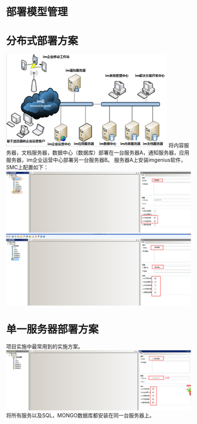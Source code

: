 # 部署模型管理
# 分布式部署方案
![](./images/分布式部署.png)
将内容服务器，文档服务器，数据中心（数据库）部署在一台服务器A，通知服务器，应用服务器，im企业运营中心部署另一台服务器B。
服务器A上安装imgenius软件，SMC上配置如下：
![](./images/服务器A.png)
![](./images/服务器B.png)
# 单一服务器部署方案
项目实施中最常用到的实施方案。
![](./images/一体式部署.png)
将所有服务以及SQL，MONGO数据库都安装在同一台服务器上。

